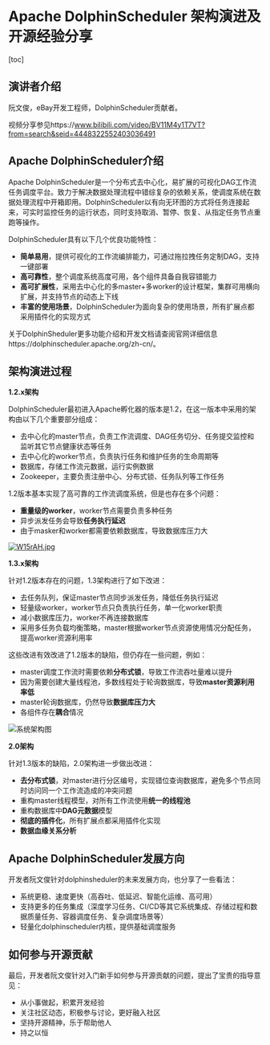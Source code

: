 # Apache DolphinScheduler 架构演进及开源经验分享 

[toc]

## 演讲者介绍

阮文俊，eBay开发工程师，DolphinScheduler贡献者。

视频分享参见https://www.bilibili.com/video/BV11M4y1T7VT?from=search&seid=4448322552403036491



## Apache DolphinScheduler介绍

Apache DolphinScheduler是一个分布式去中心化，易扩展的可视化DAG工作流任务调度平台。致力于解决数据处理流程中错综复杂的依赖关系，使调度系统在数据处理流程中开箱即用。DolphinScheduler以有向无环图的方式将任务连接起来，可实时监控任务的运行状态，同时支持取消、暂停、恢复、从指定任务节点重跑等操作。

DolphinScheduler具有以下几个优良功能特性：

- **简单易用**，提供可视化的工作流编排能力，可通过拖拉拽任务定制DAG，支持一键部署
- **高可靠性**，整个调度系统高度可用，各个组件具备自我容错能力
- **高可扩展性**，采用去中心化的多master+多worker的设计框架，集群可用横向扩展，并支持节点的动态上下线
- **丰富的使用场景**，DolphinScheduler为面向复杂的使用场景，所有扩展点都采用插件化的实现方式

关于DolphinSheduler更多功能介绍和开发文档请查阅官网详细信息https://dolphinscheduler.apache.org/zh-cn/。



## 架构演进过程

**1.2.x架构**

DolphinScheduler最初进入Apache孵化器的版本是1.2，在这一版本中采用的架构由以下几个重要部分组成：

- 去中心化的master节点，负责工作流调度、DAG任务切分、任务提交监控和监听其它节点健康状态等任务
- 去中心化的worker节点，负责执行任务和维护任务的生命周期等
- 数据库，存储工作流元数据，运行实例数据
- Zookeeper，主要负责注册中心、分布式锁、任务队列等工作任务

1.2版本基本实现了高可靠的工作流调度系统，但是也存在多个问题：

- **重量级的worker**，worker节点需要负责多种任务
- 异步派发任务会导致**任务执行延迟**
- 由于masker和worker都需要依赖数据库，导致数据库压力大

[![W15rAH.jpg](https://z3.ax1x.com/2021/07/17/W15rAH.jpg)](https://imgtu.com/i/W15rAH)



**1.3.x架构**

针对1.2版本存在的问题，1.3架构进行了如下改进：

- 去任务队列，保证master节点同步派发任务，降低任务执行延迟
- 轻量级worker，worker节点只负责执行任务，单一化worker职责
- 减小数据库压力，worker不再连接数据库
- 采用多任务负载均衡策略，master根据worker节点资源使用情况分配任务，提高worker资源利用率

这些改进有效改进了1.2版本的缺陷，但仍存在一些问题，例如：

- master调度工作流时需要依赖**分布式锁**，导致工作流吞吐量难以提升
- 因为需要创建大量线程池，多数线程处于轮询数据库，导致**master资源利用率低**
- master轮询数据库，仍然导致**数据库压力大**
- 各组件存在**耦合**情况

![系统架构图](https://dolphinscheduler.apache.org/img/architecture-1.3.0.jpg)





**2.0架构**

针对1.3版本的缺陷，2.0架构进一步做出改进：

- **去分布式锁**，对master进行分区编号，实现错位查询数据库，避免多个节点同时访问同一个工作流造成的冲突问题
- 重构master线程模型，对所有工作流使用**统一的线程池**
- 重构数据库中**DAG元数据**模型
- **彻底的插件化**，所有扩展点都采用插件化实现
- **数据血缘关系分析**





## Apache DolphinScheduler发展方向

开发者阮文俊针对dolphinsheduler的未来发展方向，也分享了一些看法：

- 系统更稳、速度更快（高吞吐、低延迟、智能化运维、高可用）
- 支持更多的任务集成（深度学习任务、CI/CD等其它系统集成、存储过程和数据质量任务、容器调度任务、复杂调度场景等）
- 轻量化dolphinscheduler内核，提供基础调度服务



## 如何参与开源贡献

最后，开发者阮文俊针对入门新手如何参与开源贡献的问题，提出了宝贵的指导意见：

- 从小事做起，积累开发经验
- 关注社区动态，积极参与讨论，更好融入社区
- 坚持开源精神，乐于帮助他人
- 持之以恒